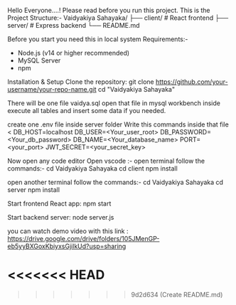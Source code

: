 Hello Everyone....! Please read before you run this project.
This is the Project Structure:- 
Vaidyakiya Sahayaka/
├── client/    # React frontend
├── server/    # Express backend
└── README.md

Before you start you need this in local system
Requirements:-
-  Node.js (v14 or higher recommended)
-  MySQL Server
-  npm

Installation & Setup
Clone the repository:
git clone https://github.com/your-username/your-repo-name.git
cd "Vaidyakiya Sahayaka"

There will be one file vaidya.sql
open that file in mysql workbench inside execute all tables and insert some data if you needed.

create one .env file inside server folder
Write this commands inside that file
<
DB_HOST=localhost
DB_USER=<Your_user_root>
DB_PASSWORD=<Your_db_password>
DB_NAME=<Your_database_name>
PORT=<your_port>
JWT_SECRET=<your_secret_key>
>

Now open any code editor 
Open vscode :-
open terminal follow the commands:-
cd Vaidyakiya Sahayaka
cd client
npm install

open another terminal follow the commands:-
cd Vaidyakiya Sahayaka
cd server
npm install

Start frontend React app:
npm start

Start backend server:
node server.js


you can watch demo video with this link : https://drive.google.com/drive/folders/105JMenGP-eb5yyBXGoxKbiyxsGjilkUd?usp=sharing


<<<<<<< HEAD
=======

>>>>>>> 9d2d634 (Create README.md)
